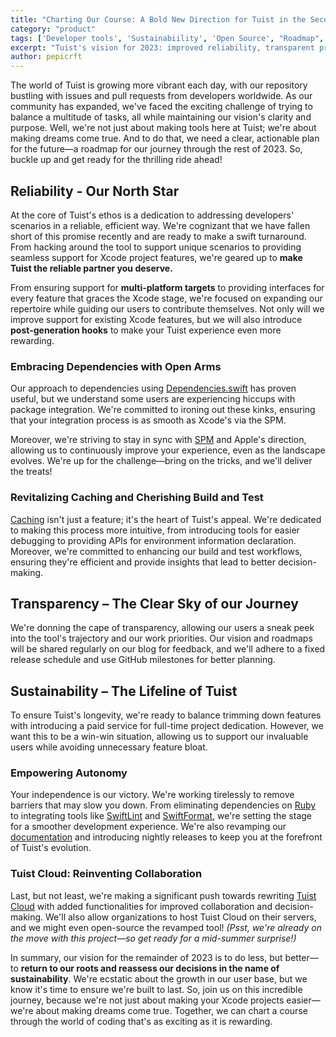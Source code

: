 ```yaml
---
title: "Charting Our Course: A Bold New Direction for Tuist in the Second Half of 2023"
category: "product"
tags: ['Developer tools', 'Sustainabiility', 'Open Source', "Roadmap", 'DevOps']
excerpt: "Tuist's vision for 2023: improved reliability, transparent processes, and reinvented collaboration."
author: pepicrft
---
```


The world of Tuist is growing more vibrant each day, with our repository bustling with issues and pull requests from developers worldwide. As our community has expanded, we've faced the exciting challenge of trying to balance a multitude of tasks, all while maintaining our vision's clarity and purpose. Well, we're not just about making tools here at Tuist; we're about making dreams come true. And to do that, we need a clear, actionable plan for the future—a roadmap for our journey through the rest of 2023. So, buckle up and get ready for the thrilling ride ahead!

## Reliability - Our North Star

At the core of Tuist's ethos is a dedication to addressing developers' scenarios in a reliable, efficient way. We're cognizant that we have fallen short of this promise recently and are ready to make a swift turnaround. From hacking around the tool to support unique scenarios to providing seamless support for Xcode project features, we're geared up to **make Tuist the reliable partner you deserve.**

From ensuring support for **multi-platform targets** to providing interfaces for every feature that graces the Xcode stage, we're focused on expanding our repertoire while guiding our users to contribute themselves. Not only will we improve support for existing Xcode features, but we will also introduce **post-generation hooks** to make your Tuist experience even more rewarding.

### Embracing Dependencies with Open Arms

Our approach to dependencies using [Dependencies.swift](https://docs.old.tuist.io/guides/third-party-dependencies) has proven useful, but we understand some users are experiencing hiccups with package integration. We're committed to ironing out these kinks, ensuring that your integration process is as smooth as Xcode's via the SPM.

Moreover, we're striving to stay in sync with [SPM](https://www.swift.org/package-manager/) and Apple's direction, allowing us to continuously improve your experience, even as the landscape evolves. We're up for the challenge—bring on the tricks, and we'll deliver the treats!

### Revitalizing Caching and Cherishing Build and Test

[Caching](https://docs.old.tuist.io/building-at-scale/caching) isn't just a feature; it's the heart of Tuist's appeal. We're dedicated to making this process more intuitive, from introducing tools for easier debugging to providing APIs for environment information declaration. Moreover, we're committed to enhancing our build and test workflows, ensuring they're efficient and provide insights that lead to better decision-making.

<Tweet id="https://twitter.com/tokarevnotes/status/1681664035861807105" />

## Transparency – The Clear Sky of our Journey

We're donning the cape of transparency, allowing our users a sneak peek into the tool's trajectory and our work priorities. Our vision and roadmaps will be shared regularly on our blog for feedback, and we'll adhere to a fixed release schedule and use GitHub milestones for better planning.

## Sustainability – The Lifeline of Tuist

To ensure Tuist's longevity, we're ready to balance trimming down features with introducing a paid service for full-time project dedication. However, we want this to be a win-win situation, allowing us to support our invaluable users while avoiding unnecessary feature bloat.

### Empowering Autonomy

Your independence is our victory. We're working tirelessly to remove barriers that may slow you down. From eliminating dependencies on [Ruby](https://github.com/tuist/tuist/blob/main/Gemfile) to integrating tools like [SwiftLint](https://github.com/realm/SwiftLint) and [SwiftFormat](https://github.com/nicklockwood/SwiftFormat), we're setting the stage for a smoother development experience. We're also revamping our [documentation](https://docs.old.tuist.io) and introducing nightly releases to keep you at the forefront of Tuist's evolution.

### Tuist Cloud: Reinventing Collaboration

Last, but not least, we're making a significant push towards rewriting [Tuist Cloud](https://docs.old.tuist.io/cloud/get-started) with added functionalities for improved collaboration and decision-making. We'll also allow organizations to host Tuist Cloud on their servers, and we might even open-source the revamped tool! *(Psst, we're already on the move with this project—so get ready for a mid-summer surprise!)*

In summary, our vision for the remainder of 2023 is to do less, but better—to **return to our roots and reassess our decisions in the name of sustainability**. We're ecstatic about the growth in our user base, but we know it's time to ensure we're built to last. So, join us on this incredible journey, because we're not just about making your Xcode projects easier—we're about making dreams come true. Together, we can chart a course through the world of coding that's as exciting as it is rewarding.
